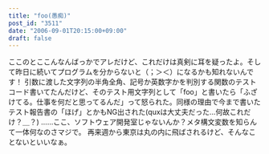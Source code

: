 ```yaml
---
title: "foo(愚痴)"
post_id: "3511"
date: "2006-09-01T20:15:00+09:00"
draft: false
---
```



ここのとここんなんばっかでアレだけど、これだけは真剣に耳を疑ったよ。そして昨日に続いてプログラムを分からないと（；＞＜）になるかも知れないんです！ 引数に渡した文字列の半角全角、記号か英数字かを判別する関数のテストコード書いてたんだけど、そのテスト用文字列として「foo」と書いたら「ふざけてる。仕事を何だと思ってるんだ」って怒られた。同様の理由で今まで書いたテスト報告書の「ほげ」とかもNG出された(quxは大丈夫だった…何故これだけ？＿？) ……ここ、ソフトウェア開発室じゃないんか？メタ構文変数を知らんて一体何なのさマジで。 再来週から東京は丸の内に飛ばされるけど、そんなことないといいなぁ。
